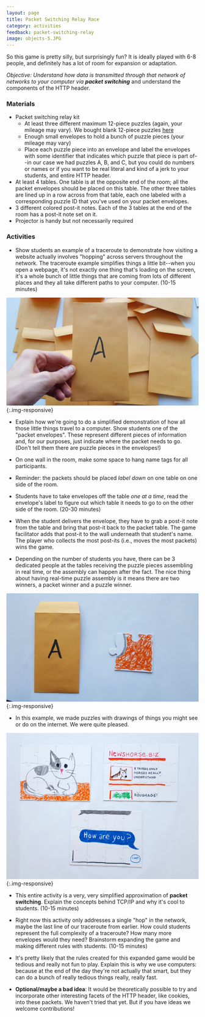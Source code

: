 ```yaml
---
layout: page
title: Packet Switching Relay Race
category: activities
feedback: packet-switching-relay
image: objects-5.JPG
---
```


So this game is pretty silly, but surprisingly fun? It is ideally played with 6-8 people, and definitely has a lot of room for expansion or adaptation. 

*Objective: Understand how data is transmitted through that network of networks to your computer via **packet switching*** and understand the components of the HTTP header. 

### Materials 
- Packet switching relay kit
	- At least three different maximum 12-piece puzzles (again, your mileage may vary). We bought blank 12-piece puzzles [here](http://www.amazon.com/dp/B00598K8H8/ref=cm_sw_r_tw_dp_q49Twb0ZD0PMQ)
	- Enough small envelopes to hold a bunch of puzzle pieces (your mileage may vary)
	- Place each puzzle piece into an envelope and label the envelopes with some identifier that indicates which puzzle that piece is part of--in our case we had puzzles A, B, and C, but you could do numbers or names or if you want to be real literal and kind of a jerk to your students, and entire HTTP header.
- At least 4 tables. One table is at the opposite end of the room; all the packet envelopes should be placed on this table. The other three tables are lined up in a row across from that table, each one labeled with a corresponding puzzle ID that you've used on your packet envelopes.
- 3 different colored post-it notes. Each of the 3 tables at the end of the room has a post-it note set on it.
- Projector is handy but not necessarily required

### Activities

- Show students an example of a traceroute to demonstrate how visiting a website actually involves "hopping" across servers throughout the network. The traceroute example simplifies things a little bit--when you open a webpage, it's not exactly one thing that's loading on the screen, it's a whole bunch of little things that are coming from lots of different places and they all take different paths to your computer. (10-15 minutes)

![envelopes](/assets/objects-4.JPG){:.img-responsive}

- Explain how we're going to do a simplified demonstration of how all those little things travel to a computer. Show students one of the "packet envelopes". These represent different pieces of information and, for our purposes, just indicate where the packet needs to go. (Don't tell them there are puzzle pieces in the envelopes!)

- On one wall in the room, make some space to hang name tags for all participants.

- Reminder: the packets should be placed *label down* on one table on one side of the room.

- Students have to take envelopes off the table *one at a time*, read the envelope's label to figure out which table it needs to go to on the other side of the room. (20-30 minutes)

- When the student delivers the envelope, they have to grab a post-it note from the table and bring that post-it back to the packet table. The game facilitator adds that post-it to the wall underneath that student's name. The player who collects the most post-its (i.e., moves the most packets) wins the game. 

- Depending on the number of students you have, there can be 3 dedicated people at the tables receiving the puzzle pieces assembling in real time, or the assembly can happen after the fact. The nice thing about having real-time puzzle assembly is it means there are two winners, a packet winner and a puzzle winner.

![puzzle piece](/assets/objects-2.JPG){:.img-responsive}

- In this example, we made puzzles with drawings of things you might see or do on the internet. We were quite pleased.

![puzzles](/assets/objects-1.JPG){:.img-responsive}

- This entire activity is a very, very simplified approximation of **packet switching**. Explain the concepts behind TCP/IP and why it's cool to students. (10-15 minutes)

- Right now this activity only addresses a single "hop" in the network, maybe the last line of our traceroute from earlier. How could students represent the full complexity of a traceroute? How many more envelopes would they need? Brainstorm expanding the game and making different rules with students. (10-15 minutes)

- It's pretty likely that the rules created for this expanded game would be tedious and really not fun to play. Explain this is why we use computers: because at the end of the day they're not actually that smart, but they can do a bunch of really tedious things really, really fast. 

- **Optional/maybe a bad idea**: It would be theoretically possible to try and incorporate other interesting facets of the HTTP header, like cookies, into these packets. We haven't tried that yet. But if you have ideas we welcome contributions!